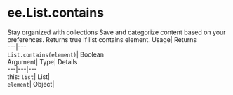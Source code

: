  
#  ee.List.contains
Stay organized with collections  Save and categorize content based on your preferences. 
Returns true if list contains element. Usage| Returns  
---|---  
`List.contains(element)`| Boolean  
Argument| Type| Details  
---|---|---  
this: `list`| List|   
`element`| Object|   
